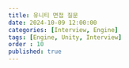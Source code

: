 ```yaml
---
title: 유니티 면접 질문
date: 2024-10-09 12:00:00
categories: [Interview, Engine]
tags: [Engine, Unity, Interview]
order : 10
published: true
---
```


